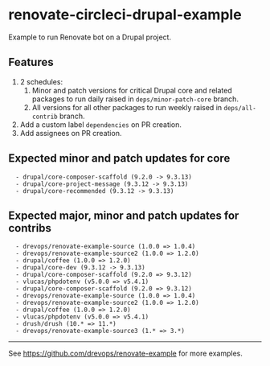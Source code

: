 # renovate-circleci-drupal-example
Example to run Renovate bot on a Drupal project.

## Features

1. 2 schedules: 
   1. Minor and patch versions for critical Drupal core and related packages to 
      run daily raised in `deps/minor-patch-core` branch.
   2. All versions for all other packages to run weekly raised in 
      `deps/all-contrib` branch.
2. Add a custom label `dependencies` on PR creation.
3. Add assignees on PR creation.

## Expected minor and patch updates for core

```
  - drupal/core-composer-scaffold (9.2.0 -> 9.3.13)
  - drupal/core-project-message (9.3.12 -> 9.3.13)
  - drupal/core-recommended	(9.3.12 -> 9.3.13)
```

## Expected major, minor and patch updates for contribs

```
  - drevops/renovate-example-source (1.0.0 => 1.0.4)
  - drevops/renovate-example-source2 (1.0.0 => 1.2.0)
  - drupal/coffee (1.0.0 => 1.2.0)
  - drupal/core-dev	(9.3.12 -> 9.3.13)
  - drupal/core-composer-scaffold (9.2.0 => 9.3.12)
  - vlucas/phpdotenv (v5.0.0 => v5.4.1)
  - drupal/core-composer-scaffold (9.2.0 => 9.3.12)
  - drevops/renovate-example-source (1.0.0 => 1.0.4)
  - drevops/renovate-example-source2 (1.0.0 => 1.2.0)
  - drupal/coffee (1.0.0 => 1.2.0)
  - vlucas/phpdotenv (v5.0.0 => v5.4.1)
  - drush/drush (10.* => 11.*)
  - drevops/renovate-example-source3 (1.* => 3.*)
```

---

See https://github.com/drevops/renovate-example for more examples.
